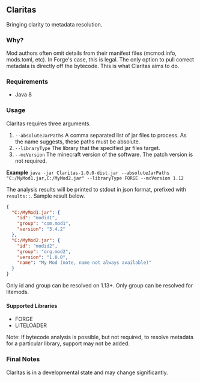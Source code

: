 ## Claritas

Bringing clarity to metadata resolution.

### Why?

Mod authors often omit details from their manifest files (mcmod.info, mods.toml, etc). In Forge's case, this is legal. The only option to pull correct metadata is directly off the bytecode. This is what Claritas aims to do.

### Requirements

* Java 8

### Usage

Claritas requires three arguments.

1. `--absoluteJarPaths` A comma separated list of jar files to process. As the name suggests, these paths must be absolute.
2. `--libraryType` The library that the specified jar files target.
3. `--mcVersion` The minecraft version of the software. The patch version is not required.

**Example**
`java -jar Claritas-1.0.0-dist.jar --absoluteJarPaths "C:/MyMod1.jar,C:/MyMod2.jar" --libraryType FORGE --mcVersion 1.12`

The analysis results will be printed to stdout in json format, prefixed with `results::`. Sample result below.

```json
{
  "C:/MyMod1.jar": {
    "id": "modid1",
    "group": "com.mod1",
    "version": "3.4.2"
  },
  "C:/MyMod2.jar": {
    "id": "modid2",
    "group": "org.mod2",
    "version": "1.0.0",
    "name": "My Mod (note, name not always available)"
  }
}
```

Only id and group can be resolved on 1.13+. Only group can be resolved for litemods.

#### Supported Libraries

* FORGE
* LITELOADER

Note: If bytecode analysis is possible, but not required, to resolve metadata for a particular library, support may not be added.

### Final Notes

Claritas is in a developmental state and may change significantly.
